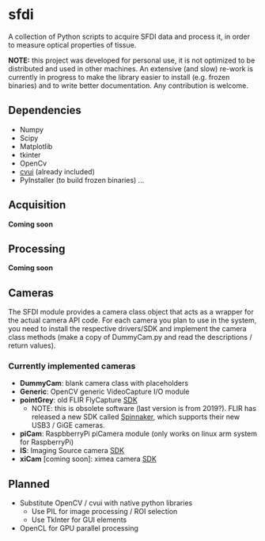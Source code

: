 # sfdi
A collection of Python scripts to acquire SFDI data and process it, in order to measure optical properties of tissue.

**NOTE:** this project was developed for personal use, it is not optimized to be distributed
and used in other machines. An extensive (and slow) re-work is currently in progress to make
the library easier to install (e.g. frozen binaries) and to write better documentation.
Any contribution is welcome.

## Dependencies

- Numpy
- Scipy
- Matplotlib
- tkinter
- OpenCv
- [cvui](https://dovyski.github.io/cvui/#:~:text=cvui%20is%20a%20(very)%20simple,it%20OpenGL%20enabled%2C%20for%20instance.) (already included)
- PyInstaller (to build frozen binaries)
...

## Acquisition
**Coming soon**

## Processing
**Coming soon**

## Cameras
The SFDI module provides a camera class object that acts as a wrapper for the
actual camera API code. For each camera you plan to use in the system, you need to
install the respective drivers/SDK and implement the camera class methods
(make a copy of DummyCam.py and read the descriptions / return values).
### Currently implemented cameras
- **DummyCam**: blank camera class with placeholders
- **Generic**: OpenCV generic VideoCapture I/O module
- **pointGrey**: old FLIR FlyCapture 
[SDK](https://www.flir.com/products/flycapture-sdk/?vertical=machine%20vision&segment=iis)
  - NOTE: this is obsolete software (last version is from 2019?). FLIR has released a new
	SDK called [Spinnaker](https://www.flir.com/products/spinnaker-sdk/?vertical=machine%20vision&segment=iis),
  which supports their new USB3 / GiGE cameras.
- **piCam**: RaspbberryPi piCamera module (only works on linux arm system for RaspberryPi)
- **IS**: Imaging Source camera [SDK](https://github.com/TheImagingSource)
- **xiCam** [coming soon]: ximea camera [SDK](https://www.ximea.com/support/wiki/apis/Python)

## Planned
- Substitute OpenCV / cvui with native python libraries
  - Use PIL for image processing / ROI selection
  - Use TkInter for GUI elements
- OpenCL for GPU parallel processing